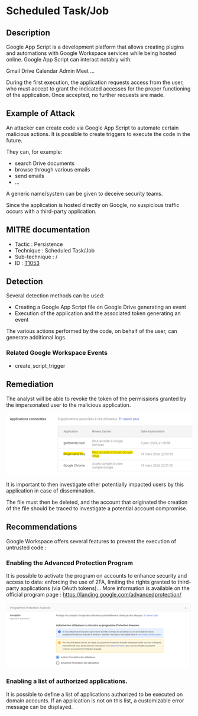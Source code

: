 # Scheduled Task/Job

## Description

Google App Script is a development platform that allows creating plugins and automations with Google Workspace services while being hosted online. Google App Script can interact notably with:

Gmail
Drive
Calendar
Admin
Meet
...

During the first execution, the application requests access from the user, who must accept to grant the indicated accesses for the proper functioning of the application. Once accepted, no further requests are made.

## Example of Attack

An attacker can create code via Google App Script to automate certain malicious actions. It is possible to create triggers to execute the code in the future.

They can, for example:
- search Drive documents
- browse through various emails
- send emails
- ...

A generic name/system can be given to deceive security teams.

Since the application is hosted directly on Google, no suspicious traffic occurs with a third-party application.

## MITRE documentation

- Tactic : Persistence
- Technique : Scheduled Task/Job
- Sub-technique : /
- ID : [T1053](https://attack.mitre.org/techniques/T1053/)

## Detection

Several detection methods can be used:
- Creating a Google App Script file on Google Drive generating an event
- Execution of the application and the associated token generating an event

The various actions performed by the code, on behalf of the user, can generate additional logs.


### Related Google Workspace Events

- create_script_trigger

## Remediation

The analyst will be able to revoke the token of the permissions granted by the impersonated user to the malicious application.

![img](../resources/app_token_connected.png)

It is important to then investigate other potentially impacted users by this application in case of dissemination.

The file must then be deleted, and the account that originated the creation of the file should be traced to investigate a potential account compromise.


## Recommendations

Google Workspace offers several features to prevent the execution of untrusted code :

### Enabling the Advanced Protection Program

It is possible to activate the program on accounts to enhance security and access to data: enforcing the use of 2FA, limiting the rights granted to third-party applications (via OAuth tokens)... More information is available on the official program page : https://landing.google.com/advancedprotection/

![img](../resources/advanced_program.png)

### Enabling a list of authorized applications.

It is possible to define a list of applications authorized to be executed on domain accounts. If an application is not on this list, a customizable error message can be displayed.
